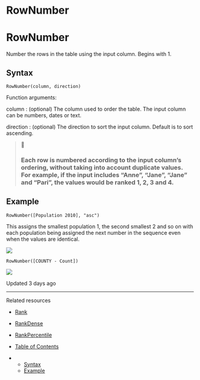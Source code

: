 # RowNumber

# RowNumber

Number the rows in the table using the input column. Begins with 1.

## Syntax

```
RowNumber(column, direction)
```

Function arguments:

column
:   (optional) The column used to order the table. The input column can be numbers, dates or text.

direction
:   (optional) The direction to sort the input column. Default is to sort ascending.

> 📘
>
> ### Each row is numbered according to the input column’s ordering, without taking into account duplicate values. For example, if the input includes “Anne”, “Jane”, “Jane” and “Pari”, the values would be ranked 1, 2, 3 and 4.

## Example

```
RowNumber([Population 2010], "asc")
```

This assigns the smallest population 1, the second smallest 2 and so on with each population being assigned the next number in the sequence even when the values are identical.

![](https://files.readme.io/5686f73-image.png)

```
RowNumber([COUNTY - Count])
```

![](https://files.readme.io/9517408-image.png)

Updated 3 days ago

---

Related resources

* [Rank](/docs/rank)
* [RankDense](/docs/rankdense)
* [RankPercentile](/docs/rankpercentile)

* [Table of Contents](#)
* + [Syntax](#syntax)
  + [Example](#example)